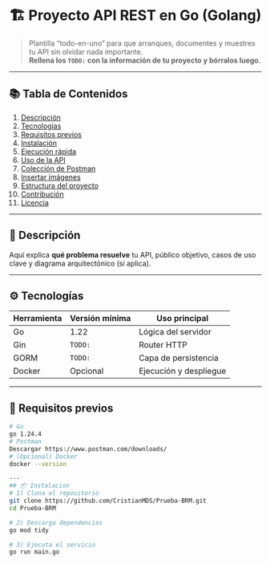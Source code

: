 # 🏗️ Proyecto API REST en Go (Golang)

> Plantilla “todo-en-uno” para que arranques, documentes y muestres tu API sin olvidar nada importante.  
> **Rellena los `TODO:` con la información de tu proyecto y bórralos luego.**

---

## 📚 Tabla de Contenidos
1. [Descripción](#descripción)
2. [Tecnologías](#tecnologías)
3. [Requisitos previos](#requisitos-previos)
4. [Instalación](#instalación)
5. [Ejecución rápida](#ejecución-rápida)
6. [Uso de la API](#uso-de-la-api)
7. [Colección de Postman](#colección-de-postman)
8. [Insertar imágenes](#insertar-imágenes)
9. [Estructura del proyecto](#estructura-del-proyecto)
10. [Contribución](#contribución)
11. [Licencia](#licencia)

---

## 📖 Descripción
 Aquí explica **qué problema resuelve** tu API, público objetivo, casos de uso clave y diagrama arquitectónico (si aplica).

---

## ⚙️ Tecnologías
| Herramienta | Versión mínima | Uso principal |
|-------------|----------------|---------------|
| Go          | 1.22           | Lógica del servidor |
| Gin         | `TODO:`        | Router HTTP |
| GORM        | `TODO:`        | Capa de persistencia |
| Docker      | Opcional       | Ejecución y despliegue |

---

## 📝 Requisitos previos
```bash
# Go
go 1.24.4
# Postman
Descargar https://www.postman.com/downloads/
# (Opcional) Docker
docker --version

---
## 📦 Instalacion
# 1) Clona el repositorio
git clone https://github.com/CristianMDS/Prueba-BRM.git
cd Prueba-BRM

# 2) Descarga dependencias
go mod tidy

# 3) Ejecuta el servicio
go run main.go
